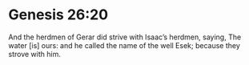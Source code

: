# Genesis 26:20

And the herdmen of Gerar did strive with Isaac’s herdmen, saying, The water [is] ours: and he called the name of the well Esek; because they strove with him.